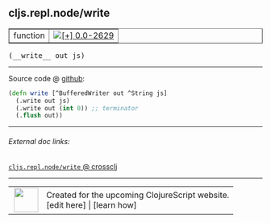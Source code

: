 ## cljs.repl.node/write



 <table border="1">
<tr>
<td>function</td>
<td><a href="https://github.com/cljsinfo/cljs-api-docs/tree/0.0-2629"><img valign="middle" alt="[+] 0.0-2629" title="Added in 0.0-2629" src="https://img.shields.io/badge/+-0.0--2629-lightgrey.svg"></a> </td>
</tr>
</table>


 <samp>
(__write__ out js)<br>
</samp>

---







Source code @ [github](https://github.com/clojure/clojurescript/blob/r2644/src/clj/cljs/repl/node.clj#L32-L35):

```clj
(defn write [^BufferedWriter out ^String js]
  (.write out js)
  (.write out (int 0)) ;; terminator
  (.flush out))
```

<!--
Repo - tag - source tree - lines:

 <pre>
clojurescript @ r2644
└── src
    └── clj
        └── cljs
            └── repl
                └── <ins>[node.clj:32-35](https://github.com/clojure/clojurescript/blob/r2644/src/clj/cljs/repl/node.clj#L32-L35)</ins>
</pre>

-->

---



###### External doc links:

[`cljs.repl.node/write` @ crossclj](http://crossclj.info/fun/cljs.repl.node/write.html)<br>

---

 <table>
<tr><td>
<img valign="middle" align="right" width="48px" src="http://i.imgur.com/Hi20huC.png">
</td><td>
Created for the upcoming ClojureScript website.<br>
[edit here] | [learn how]
</td></tr></table>

[edit here]:https://github.com/cljsinfo/cljs-api-docs/blob/master/cljsdoc/cljs.repl.node/write.cljsdoc
[learn how]:https://github.com/cljsinfo/cljs-api-docs/wiki/cljsdoc-files

<!--

This information was too distracting to show to readers, but I'll leave it
commented here since it is helpful to:

- pretty-print the data used to generate this document
- and show how to retrieve that data



The API data for this symbol:

```clj
{:ns "cljs.repl.node",
 :name "write",
 :type "function",
 :signature ["[out js]"],
 :source {:code "(defn write [^BufferedWriter out ^String js]\n  (.write out js)\n  (.write out (int 0)) ;; terminator\n  (.flush out))",
          :title "Source code",
          :repo "clojurescript",
          :tag "r2644",
          :filename "src/clj/cljs/repl/node.clj",
          :lines [32 35]},
 :full-name "cljs.repl.node/write",
 :full-name-encode "cljs.repl.node/write",
 :history [["+" "0.0-2629"]]}

```

Retrieve the API data for this symbol:

```clj
;; from Clojure REPL
(require '[clojure.edn :as edn])
(-> (slurp "https://raw.githubusercontent.com/cljsinfo/cljs-api-docs/catalog/cljs-api.edn")
    (edn/read-string)
    (get-in [:symbols "cljs.repl.node/write"]))
```

-->
